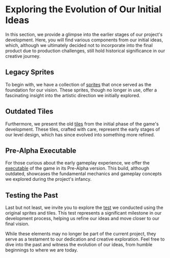 # Exploring the Evolution of Our Initial Ideas

In this section, we provide a glimpse into the earlier stages of our project's development. Here, you will find various components from our initial ideas, which, although we ultimately decided not to incorporate into the final product due to production challenges, still hold historical significance in our creative journey.

## Legacy Sprites
To begin with, we have a collection of [sprites](https://github.com/AJUMP-Corp/UxO-Beta/tree/main/Old%20Version%20(test)/Sprites%20(Pixel%20Art)) that once served as the foundation for our vision. These sprites, though no longer in use, offer a fascinating insight into the artistic direction we initially explored.

## Outdated Tiles
Furthermore, we present the old [tiles](https://github.com/AJUMP-Corp/UxO-Beta/tree/main/Old%20Version%20(test)/Tiles%20(Level%201)) from the initial phase of the game's development. These tiles, crafted with care, represent the early stages of our level design, which has since evolved into something more refined.

## Pre-Alpha Executable
For those curious about the early gameplay experience, we offer the [executable](https://github.com/AJUMP-Corp/UxO-Beta/tree/main/Old%20Version%20(test)/Unity%20Game%20Executable%20(Pre-Alpha%20Version)) of the game in its Pre-Alpha version. This build, although outdated, showcases the fundamental mechanics and gameplay concepts we explored during the project's infancy.

## Testing the Past
Last but not least, we invite you to explore the [test](https://github.com/AJUMP-Corp/UxO-Beta/tree/main/Old%20Version%20(test)/Unity%20Game%20Project%20(Pixel%20Art%20Test)) we conducted using the original sprites and tiles. This test represents a significant milestone in our development process, helping us refine our ideas and move closer to our final vision.

While these elements may no longer be part of the current project, they serve as a testament to our dedication and creative exploration. Feel free to dive into the past and witness the evolution of our ideas, from humble beginnings to where we are today.

